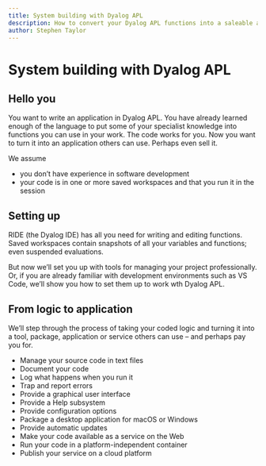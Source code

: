 ```yaml
---
title: System building with Dyalog APL
description: How to convert your Dyalog APL functions into a saleable application, package, or service.
author: Stephen Taylor
---
```

# System building with Dyalog APL

## Hello you


You want to write an application in Dyalog APL. You have already learned enough of the language to put some of your specialist knowledge into functions you can use in your work. The code works for you. Now you want to turn it into an application others can use. Perhaps even sell it. 

We assume 

-   you don’t have experience in software development
-   your code is in one or more saved workspaces and that you run it in the session

## Setting up

RIDE (the Dyalog IDE) has all you need for writing and editing functions. 
Saved workspaces contain snapshots of all your variables and functions; even suspended evaluations.

But now we’ll set you up with tools for managing your project professionally.
Or, if you are already familiar with development environments such as VS Code, we’ll show you how to set them up to work wth Dyalog APL.

## From logic to application

We’ll step through the process of taking your coded logic and turning it into a tool, package, application or service others can use – and perhaps pay you for.

-   Manage your source code in text files
-   Document your code 
-   Log what happens when you run it
-   Trap and report errors
-   Provide a graphical user interface
-   Provide a Help subsystem
-   Provide configuration options
-   Package a desktop application for macOS or Windows
-   Provide automatic updates
-   Make your code available as a service on the Web
-   Run your code in a platform-independent container
-   Publish your service on a cloud platform